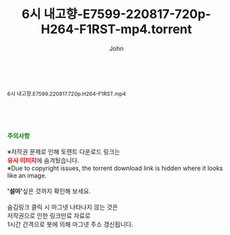﻿---
layout: post
title:  "6시 내고향-E7599-220817-720p-H264-F1RST-mp4.torrent"
author: John
categories: [ 방송/음악 ]
tags: [  ]
image:  
description: "6시 내고향-E7599-220817-720p-H264-F1RST-mp4 torrent 정보 공유"
toc: true
toc_sticky: true
---

<br>
<div class="view-img">
<a class="view_image" href="http://torrentmobile62.com/bbs/view_image.php?fn=%2Fdata%2Ffile%2Fmusic%2F3735183265_ELMxKR3g_25c2050664f71170f8627f3d82bc9603820e12a7.jpg" target="_blank"><img alt="" class="img-tag" content="http://torrentmobile62.com/data/file/music/3735183265_ELMxKR3g_25c2050664f71170f8627f3d82bc9603820e12a7.jpg" itemprop="image" src="http://torrentmobile62.com/data/file/music/thumb-3735183265_ELMxKR3g_25c2050664f71170f8627f3d82bc9603820e12a7_835x2212.jpg"/></a></div><div class="view-content" itemprop="description">
<p><span style="font-size:12px;">6시 내고향.E7599.220817.720p.H264-F1RST.mp4</span> </p> </div>
    
<br><br><br>
<p data-ke-size="size16"><b><span style="color: green;">주의사항</span></b><br /><br />※저작권 문제로 인해 토렌트 다운로드 링크는<br /><b><span style="color: red;">유사 이미지</span></b>에 숨겨뒀습니다.<br />※Due to copyright issues, the torrent download link is hidden where it looks like an image.<br /><br /><b>'설마'</b>싶은 것까지 확인해 보세요.<br /><br />숨김링크 클릭 시 마그넷 나타나지 않는 것은<br />저작권으로 인한 링크만료 자료로<br />1시간 간격으로 봇에 의해 마그넷 주소 갱신됩니다.</p>

